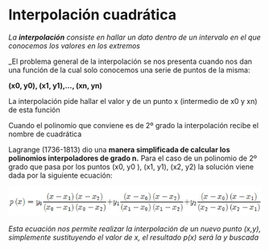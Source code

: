 # Interpolación cuadrática

_La **interpolación** consiste en hallar un dato dentro de un intervalo en el que conocemos los valores en los extremos_

_El problema general de la interpolación se nos presenta cuando nos dan una función de la cual solo conocemos una serie de puntos de la misma:

**(x0, y0), (x1, y1),…, (xn, yn)**

La interpolación pide hallar el valor y de un punto x (intermedio de x0 y xn) de esta función

Cuando el polinomio que conviene es de 2º grado la interpolación recibe el nombre de cuadrática

Lagrange (1736-1813) dio una **manera simplificada de calcular los polinomios interpoladores de grado n.** Para el caso de un polinomio de 2º grado que pasa por los puntos (x0, y0 ), (x1, y1), (x2, y2) la solución viene dada por la siguiente ecuación:

![alt text](/00.-Sources/Images/IC.jpg)

_Esta ecuación nos permite realizar la interpolación de un nuevo punto (x,y), simplemente sustituyendo el valor de x, el resultado p(x) será la y buscada_

